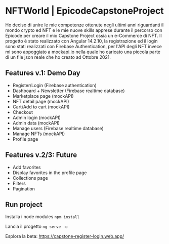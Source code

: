 # NFTWorld | EpicodeCapstoneProject

Ho deciso di unire le mie competenze ottenute negli ultimi anni riguardanti il mondo crypto ed NFT e le mie nuove skills apprese durante il percorso con Epicode per creare il mio Capstone Project ossia un e-Commerce di NFT. Il progetto è stato realizzato con Angular 14.2.10, la registrazione ed il login sono stati realizzati con Firebase Authentication, per l'API degli NFT invece mi sono appoggiato a mockapi.io nella quale ho caricato una piccola parte di un file json reale che ho creato ad Ottobre 2021. 

## Features v.1: Demo Day
- Register/Login (Firebase authentication)
- Dashboard + Newsletter (Firebase realtime database)
- Marketplace page (mockAPI)
- NFT detail page (mockAPI)
- Cart/Add to cart (mockAPI)
- Checkout
- Admin login (mockAPI)
- Admin data (mockAPI)
- Manage users (Firebase realtime database)
- Manage NFTs (mockAPI)
- Profile page

## Features v.2/3: Future
- Add favorites
- Display favorites in the profile page
- Collections page
- Filters
- Pagination

## Run project

Installa i node modules 
`npm install`

Lancia il progetto
`ng serve -o`

Esplora la beta:
https://capstone-register-login.web.app/
